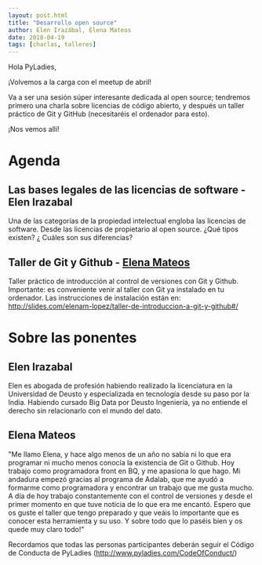 ```yaml
---
layout: post.html
title: "Desarrollo open source"
author: Elen Irazábal, Elena Mateos
date: 2018-04-19
tags: [charlas, talleres]
---
```


Hola PyLadies,

¡Volvemos a la carga con el meetup de abril!

Va a ser una sesión súper interesante dedicada al open source; tendremos primero una charla sobre licencias de código abierto, y después un taller práctico de Git y GitHub (necesitaréis el ordenador para esto).

¡Nos vemos allí!

# Agenda

## **Las bases legales de las licencias de software - Elen Irazabal**
Una de las categorías de la propiedad intelectual engloba las licencias de software. Desde las licencias de propietario al open source. ¿Qué tipos existen? ¿ Cuáles son sus diferencias?

## **Taller de Git y Github - [Elena Mateos](https://twitter.com/lpez_elena)**
Taller práctico de introducción al control de versiones con Git y Github. Importante: es conveniente venir al taller con Git ya instalado en tu ordenador. Las instrucciones de instalación están en: http://slides.com/elenam-lopez/taller-de-introduccion-a-git-y-github#/

# Sobre las ponentes 

## **Elen Irazabal**
Elen es abogada de profesión habiendo realizado la licenciatura en la Universidad de Deusto y especializada en tecnología desde su paso por la India. Habiendo cursado Big Data por Deusto Ingeniería, ya no entiende el derecho sin relacionarlo con el mundo del dato.

## **Elena Mateos**
"Me llamo Elena, y hace algo menos de un año no sabía ni lo que era programar ni mucho menos conocía la existencia de Git o Github. Hoy trabajo como programadora front en BQ, y me apasiona lo que hago. Mi andadura empezó gracias al programa de Adalab, que me ayudó a formarme como programadora y encontrar un trabajo que me gusta mucho. A día de hoy trabajo constantemente con el control de versiones y desde el primer momento en que tuve noticia de lo que era me encantó. Espero que os guste el taller que tengo preparado y que veáis lo importante que es conocer esta herramienta y su uso. Y sobre todo que lo paséis bien y os quede muy claro todo!"


Recordamos que todas las personas participantes deberán seguir el Código de Conducta de PyLadies (http://www.pyladies.com/CodeOfConduct/)